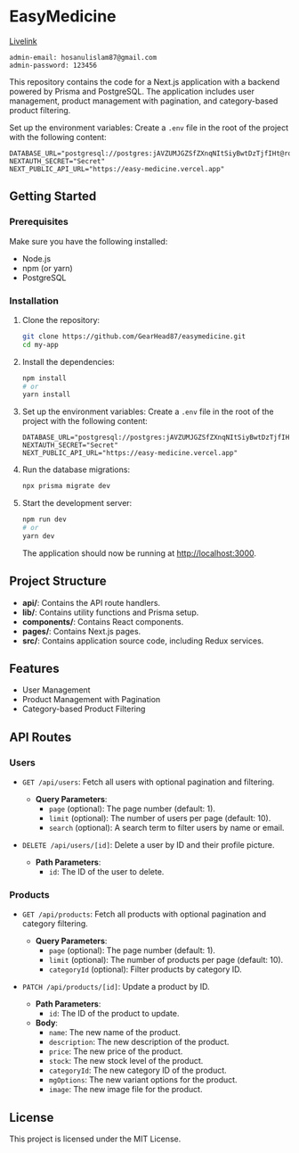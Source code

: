 # EasyMedicine

[Livelink](https://easy-medicine.vercel.app/)

```plaintext
admin-email: hosanulislam87@gmail.com
admin-password: 123456
```

This repository contains the code for a Next.js application with a backend powered by Prisma and PostgreSQL. The application includes user management, product management with pagination, and category-based product filtering.

Set up the environment variables:
Create a `.env` file in the root of the project with the following content:

```plaintext
DATABASE_URL="postgresql://postgres:jAVZUMJGZSfZXnqNItSiyBwtDzTjfIHt@roundhouse.proxy.rlwy.net:36736/railway"
NEXTAUTH_SECRET="Secret"
NEXT_PUBLIC_API_URL="https://easy-medicine.vercel.app"
```

## Getting Started

### Prerequisites

Make sure you have the following installed:

-   Node.js
-   npm (or yarn)
-   PostgreSQL

### Installation

1. Clone the repository:

    ```sh
    git clone https://github.com/GearHead87/easymedicine.git
    cd my-app
    ```

2. Install the dependencies:

    ```sh
    npm install
    # or
    yarn install
    ```

3. Set up the environment variables:
   Create a `.env` file in the root of the project with the following content:

    ```plaintext
    DATABASE_URL="postgresql://postgres:jAVZUMJGZSfZXnqNItSiyBwtDzTjfIHt@roundhouse.proxy.rlwy.net:36736/railway"
    NEXTAUTH_SECRET="Secret"
    NEXT_PUBLIC_API_URL="https://easy-medicine.vercel.app"
    ```

4. Run the database migrations:

    ```sh
    npx prisma migrate dev
    ```

5. Start the development server:

    ```sh
    npm run dev
    # or
    yarn dev
    ```

    The application should now be running at [http://localhost:3000](http://localhost:3000).

## Project Structure

-   **api/**: Contains the API route handlers.
-   **lib/**: Contains utility functions and Prisma setup.
-   **components/**: Contains React components.
-   **pages/**: Contains Next.js pages.
-   **src/**: Contains application source code, including Redux services.

## Features

-   User Management
-   Product Management with Pagination
-   Category-based Product Filtering

## API Routes

### Users

-   `GET /api/users`: Fetch all users with optional pagination and filtering.

    -   **Query Parameters**:
        -   `page` (optional): The page number (default: 1).
        -   `limit` (optional): The number of users per page (default: 10).
        -   `search` (optional): A search term to filter users by name or email.

-   `DELETE /api/users/[id]`: Delete a user by ID and their profile picture.
    -   **Path Parameters**:
        -   `id`: The ID of the user to delete.

### Products

-   `GET /api/products`: Fetch all products with optional pagination and category filtering.

    -   **Query Parameters**:
        -   `page` (optional): The page number (default: 1).
        -   `limit` (optional): The number of products per page (default: 10).
        -   `categoryId` (optional): Filter products by category ID.

-   `PATCH /api/products/[id]`: Update a product by ID.
    -   **Path Parameters**:
        -   `id`: The ID of the product to update.
    -   **Body**:
        -   `name`: The new name of the product.
        -   `description`: The new description of the product.
        -   `price`: The new price of the product.
        -   `stock`: The new stock level of the product.
        -   `categoryId`: The new category ID of the product.
        -   `mgOptions`: The new variant options for the product.
        -   `image`: The new image file for the product.

## License

This project is licensed under the MIT License.

